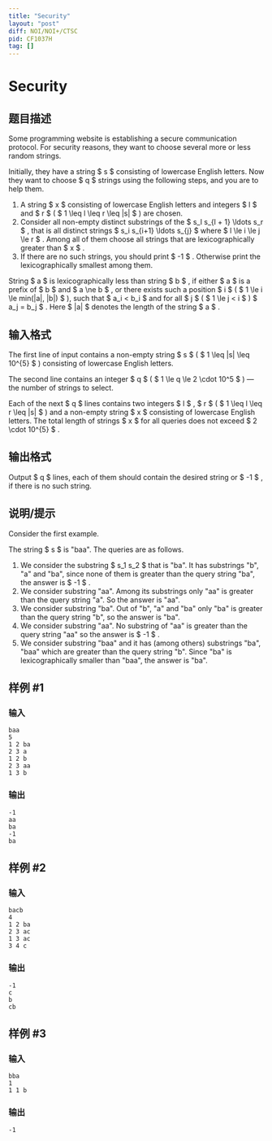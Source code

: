 ```yaml
---
title: "Security"
layout: "post"
diff: NOI/NOI+/CTSC
pid: CF1037H
tag: []
---
```


# Security

## 题目描述

Some programming website is establishing a secure communication protocol. For security reasons, they want to choose several more or less random strings.

Initially, they have a string $ s $ consisting of lowercase English letters. Now they want to choose $ q $ strings using the following steps, and you are to help them.

1. A string $ x $ consisting of lowercase English letters and integers $ l $ and $ r $ ( $ 1 \leq l \leq r \leq |s| $ ) are chosen.
2. Consider all non-empty distinct substrings of the $ s_l s_{l + 1} \ldots s_r $ , that is all distinct strings $ s_i s_{i+1} \ldots s_{j} $ where $ l \le i \le j \le r $ . Among all of them choose all strings that are lexicographically greater than $ x $ .
3. If there are no such strings, you should print $ -1 $ . Otherwise print the lexicographically smallest among them.

String $ a $ is lexicographically less than string $ b $ , if either $ a $ is a prefix of $ b $ and $ a \ne b $ , or there exists such a position $ i $ ( $ 1 \le i \le min(|a|, |b|) $ ), such that $ a_i < b_i $ and for all $ j $ ( $ 1 \le j < i $ ) $ a_j = b_j $ . Here $ |a| $ denotes the length of the string $ a $ .

## 输入格式

The first line of input contains a non-empty string $ s $ ( $ 1 \leq |s| \leq 10^{5} $ ) consisting of lowercase English letters.

The second line contains an integer $ q $ ( $ 1 \le q \le 2 \cdot 10^5 $ ) — the number of strings to select.

Each of the next $ q $ lines contains two integers $ l $ , $ r $ ( $ 1 \leq l \leq r \leq |s| $ ) and a non-empty string $ x $ consisting of lowercase English letters. The total length of strings $ x $ for all queries does not exceed $ 2 \cdot 10^{5} $ .

## 输出格式

Output $ q $ lines, each of them should contain the desired string or $ -1 $ , if there is no such string.

## 说明/提示

Consider the first example.

The string $ s $ is "baa". The queries are as follows.

1. We consider the substring $ s_1 s_2 $ that is "ba". It has substrings "b", "a" and "ba", since none of them is greater than the query string "ba", the answer is $ -1 $ .
2. We consider substring "aa". Among its substrings only "aa" is greater than the query string "a". So the answer is "aa".
3. We consider substring "ba". Out of "b", "a" and "ba" only "ba" is greater than the query string "b", so the answer is "ba".
4. We consider substring "aa". No substring of "aa" is greater than the query string "aa" so the answer is $ -1 $ .
5. We consider substring "baa" and it has (among others) substrings "ba", "baa" which are greater than the query string "b". Since "ba" is lexicographically smaller than "baa", the answer is "ba".

## 样例 #1

### 输入

```
baa
5
1 2 ba
2 3 a
1 2 b
2 3 aa
1 3 b

```

### 输出

```
-1
aa
ba
-1
ba

```

## 样例 #2

### 输入

```
bacb
4
1 2 ba
2 3 ac
1 3 ac
3 4 c

```

### 输出

```
-1
c
b
cb

```

## 样例 #3

### 输入

```
bba
1
1 1 b

```

### 输出

```
-1

```

